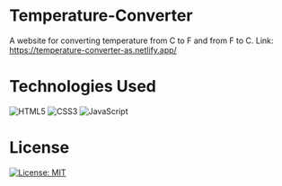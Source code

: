 # Temperature-Converter
A website for converting temperature from C to F and from F to C.
Link:  https://temperature-converter-as.netlify.app/
# Technologies Used
![HTML5](https://img.shields.io/badge/HTML5-E34F26?logo=html5&logoColor=white)
![CSS3](https://img.shields.io/badge/CSS3-1572B6?logo=css3&logoColor=white)
![JavaScript](https://img.shields.io/badge/JavaScript-F7DF1E?logo=javascript&logoColor=black)
# License
[![License: MIT](https://img.shields.io/badge/License-MIT-green.svg)](LICENSE)
